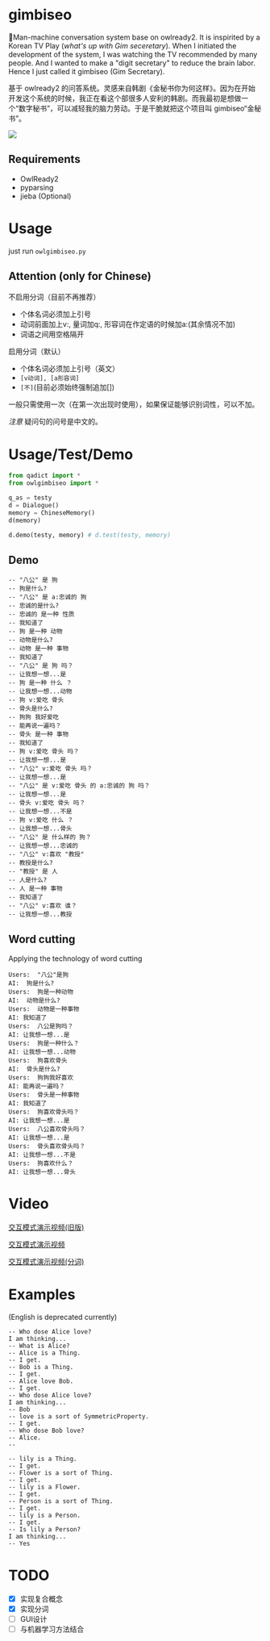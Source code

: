 # gimbiseo
🤖Man-machine conversation system base on owlready2. It is inspirited by a Korean TV Play (*what's up with Gim seceretary*). When I initiated the development of the system, I was watching the TV recommended by many people. And I wanted to make a "digit secretary" to reduce the brain labor. Hence I just called it gimbiseo (Gim Secretary).

基于 owlready2 的问答系统。灵感来自韩剧《金秘书你为何这样》。因为在开始开发这个系统的时候，我正在看这个部很多人安利的韩剧。而我最初是想做一个“数字秘书”，可以减轻我的脑力劳动。于是干脆就把这个项目叫 gimbiseo“金秘书”。

![](https://github.com/Freakwill/gimbiseo/blob/master/gimbiseo.jpg)

## Requirements
- OwlReady2
- pyparsing
- jieba (Optional)

# Usage
just run `owlgimbiseo.py`

## Attention (only for Chinese)
不启用分词（目前不再推荐）
- 个体名词必须加上引号
- 动词前面加上v:, 量词加q:, 形容词在作定语的时候加a:(其余情况不加)
- 词语之间用空格隔开

启用分词（默认）
- 个体名词必须加上引号（英文）
- `[v动词], [a形容词]`
- `[不]`(目前必须始终强制追加[])

一般只需使用一次（在第一次出现时使用），如果保证能够识别词性，可以不加。

*注意* 疑问句的问号是中文的。

# Usage/Test/Demo
```python
from qadict import *
from owlgimbiseo import *

q_as = testy
d = Dialogue()
memory = ChineseMemory()
d(memory)

d.demo(testy, memory) # d.test(testy, memory)
```
 
## Demo

    -- "八公" 是 狗
    -- 狗是什么?
    -- "八公" 是 a:忠诚的 狗
    -- 忠诚的是什么?
    -- 忠诚的 是一种 性质
    -- 我知道了
    -- 狗 是一种 动物
    -- 动物是什么?
    -- 动物 是一种 事物
    -- 我知道了
    -- "八公" 是 狗 吗？
    -- 让我想一想...是
    -- 狗 是一种 什么 ？
    -- 让我想一想...动物
    -- 狗 v:爱吃 骨头
    -- 骨头是什么?
    -- 狗狗 我好爱吃
    -- 能再说一遍吗？
    -- 骨头 是一种 事物
    -- 我知道了
    -- 狗 v:爱吃 骨头 吗？
    -- 让我想一想...是
    -- "八公" v:爱吃 骨头 吗？
    -- 让我想一想...是
    -- "八公" 是 v:爱吃 骨头 的 a:忠诚的 狗 吗？
    -- 让我想一想...是
    -- 骨头 v:爱吃 骨头 吗？
    -- 让我想一想...不是
    -- 狗 v:爱吃 什么 ？
    -- 让我想一想...骨头
    -- "八公" 是 什么样的 狗？
    -- 让我想一想...忠诚的
    -- "八公" v:喜欢 "教授"
    -- 教授是什么?
    -- "教授" 是 人
    -- 人是什么?
    -- 人 是一种 事物
    -- 我知道了
    -- "八公" v:喜欢 谁？
    -- 让我想一想...教授

## Word cutting
Applying the technology of word cutting

    Users:  "八公"是狗
    AI:  狗是什么?
    Users:  狗是一种动物
    AI:  动物是什么?
    Users:  动物是一种事物
    AI: 我知道了
    Users:  八公是狗吗？
    AI: 让我想一想...是
    Users:  狗是一种什么？
    AI: 让我想一想...动物
    Users:  狗喜欢骨头
    AI:  骨头是什么?
    Users:  狗狗我好喜欢
    AI: 能再说一遍吗？
    Users:  骨头是一种事物
    AI: 我知道了
    Users:  狗喜欢骨头吗？
    AI: 让我想一想...是
    Users:  八公喜欢骨头吗？
    AI: 让我想一想...是
    Users:  骨头喜欢骨头吗？
    AI: 让我想一想...不是
    Users:  狗喜欢什么？
    AI: 让我想一想...骨头

# Video
[交互模式演示视频(旧版)](https://www.bilibili.com/video/av56821908)

[交互模式演示视频](https://www.bilibili.com/video/av66578713)

[交互模式演示视频(分词)](https://www.bilibili.com/video/av69086776)

# Examples
(English is deprecated currently)
```
-- Who dose Alice love?
I am thinking...
-- What is Alice?
-- Alice is a Thing.
-- I get.
-- Bob is a Thing.
-- I get.
-- Alice love Bob.
-- I get.
-- Who dose Alice love?
I am thinking...
-- Bob
-- love is a sort of SymmetricProperty.
-- I get.
-- Who dose Bob love?
-- Alice.
--
```

```
-- lily is a Thing.
-- I get.
-- Flower is a sort of Thing.
-- I get.
-- lily is a Flower.
-- I get.
-- Person is a sort of Thing.
-- I get.
-- lily is a Person.
-- I get.
-- Is lily a Person?
I am thinking...
-- Yes
```

# TODO
- [x] 实现复合概念
- [x] 实现分词
- [ ] GUI设计
- [ ] 与机器学习方法结合
